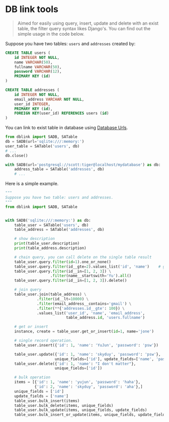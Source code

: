 # DB link tools

> Aimed for easily using query, insert, update and delete with an exist table, the filter query syntax likes Django's. You can find out the simple usage in the code below.

Suppose you have two tables: `users` and `addresses` created by:

```sql
CREATE TABLE users (
    id INTEGER NOT NULL,
    name VARCHAR(50),
    fullname VARCHAR(50),
    password VARCHAR(12),
    PRIMARY KEY (id)
)

CREATE TABLE addresses (
    id INTEGER NOT NULL,
    email_address VARCHAR NOT NULL,
    user_id INTEGER,
    PRIMARY KEY (id),
    FOREIGN KEY(user_id) REFERENCES users (id)
)
```

You can link to exist table in database using [Database Urls](http://docs.sqlalchemy.org/en/latest/core/engines.html#database-urls).

```python
from dblink import SADB, SATable
db = SADB(url='sqlite:///:memory:')
user_table = SATable('users', db)
# ...
db.close()

with SADB(url='postgresql://scott:tiger@localhost/mydatabase') as db:
    address_table = SATable('addresses', db)
    # ...
```

Here is a simple example.

```python
"""
Suppose you have two table: users and addresses.
"""
from dblink import SADB, SATable


with SADB('sqlite:///:memory:') as db:
    table_user = SATable('users', db)
    table_address = SATable('addresses', db)

    # show description
    print(table_user.description)
    print(table_address.description)

    # chain query, you can call delete on the single table result
    table_user.query.filter(id=1).one_or_none()
    table_user.query.filter(id__gte=2).values_list('id', 'name')    # generator
    table_user.query.filter(id__in=[1, 2, 3]) \
                    .filter(name__startswith='Yu').all()
    table_user.query.filter(id__in=[1, 2, 3]).delete()

    # join query
    table_user.join(table_address) \
              .filter(id__lt=10000) \
              .filter(email_address__contains='gmail') \
              .filter(**{'addresses.id__gte': 100}) \
              .values_list('user_id', 'name', 'email_address',
                           table_address.id, 'users.fullname')

    # get or insert
    instance, create = table_user.get_or_insert(id=1, name='jone')

    # single record operation.
    table_user.insert({'id': 1, 'name': 'YuJun', 'password': 'psw'})

    table_user.update({'id': 1, 'name': 'skyduy', 'password': 'psw'},
                      unique_fields=['id'], update_fields=['name', 'password'])
    table_user.delete({'id': 1, 'name': "I don't matter"},
                      unique_fields=['id'])

    # bulk operation
    items = [{'id': 1, 'name': 'yujun', 'password': 'haha'},
             {'id': 2, 'name': 'skyduy', 'password': 'aha'},]
    unique_fields = ['id']
    update_fields = ['name']
    table_user.bulk_insert(items)
    table_user.bulk_delete(items, unique_fields)
    table_user.bulk_update(items, unique_fields, update_fields)
    table_user.bulk_insert_or_update(items, unique_fields, update_fields)
```